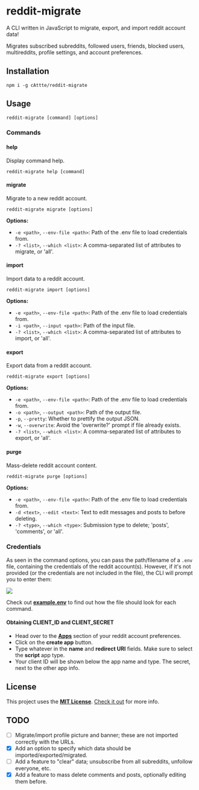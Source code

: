 # reddit-migrate
A CLI written in JavaScript to migrate, export, and import reddit account data!

Migrates subscribed subreddits, followed users, friends, blocked users, multireddits, profile settings, and account preferences.

## Installation
```
npm i -g cAttte/reddit-migrate
```

## Usage
```
reddit-migrate [command] [options]
```

### Commands

#### help
Display command help.
```
reddit-migrate help [command]
```

#### migrate
Migrate to a new reddit account.
```
reddit-migrate migrate [options]
```

**Options:**
- `-e <path>`, `--env-file <path>`: Path of the .env file to load credentials from.
- `-? <list>`, `--which <list>`: A comma-separated list of attributes to migrate, or 'all'.

#### import
Import data to a reddit account.
```
reddit-migrate import [options]
```

**Options:**
- `-e <path>`, `--env-file <path>`: Path of the .env file to load credentials from.
- `-i <path>`, `--input <path>`: Path of the input file.
- `-? <list>`, `--which <list>`: A comma-separated list of attributes to import, or 'all'.

#### export
Export data from a reddit account.
```
reddit-migrate export [options]
```

**Options:**
- `-e <path>`, `--env-file <path>`: Path of the .env file to load credentials from.
- `-o <path>`, `--output <path>`: Path of the output file.
- `-p`, `--pretty`: Whether to prettify the output JSON.
- `-w`, `--overwrite`: Avoid the 'overwrite?' prompt if file already exists.
- `-? <list>`, `--which <list>`: A comma-separated list of attributes to export, or 'all'.

#### purge
Mass-delete reddit account content.
```
reddit-migrate purge [options]
```

**Options:**
- `-e <path>`, `--env-file <path>`: Path of the .env file to load credentials from.
- `-d <text>`, `--edit <text>`: Text to edit messages and posts to before deleting.
- `-? <type>`, `--which <type>`: Submission type to delete; 'posts', 'comments', or 'all'.

### Credentials
As seen in the command options, you can pass the path/filename of a `.env` file, containing the credentials of the reddit account(s). However, if it's not provided (or the credentials are not included in the file), the CLI will prompt you to enter them:

![][carbon-credentials]

Check out [**example.env**][example-env] to find out how the file should look for each command.

#### Obtaining CLIENT_ID and CLIENT_SECRET
- Head over to the [**Apps**][apps] section of your reddit account preferences.
- Click on the **create app** button.
- Type whatever in the **name** and **redirect URI** fields. Make sure to select the **script** app type.
- Your client ID will be shown below the app name and type. The secret, next to the other app info.

## License

This project uses the [**MIT License**][mit-license]. [Check it out][license-md] for more info.

## TODO

- [ ] Migrate/import profile picture and banner; these are not imported correctly with the URLs.
- [x] Add an option to specify which data should be imported/exported/migrated.
- [ ] Add a feature to "clear" data; unsubscribe from all subreddits, unfollow everyone, etc.
- [x] Add a feature to mass delete comments and posts, optionally editing them before.

<!-- References -->
[carbon-credentials]: https://i.imgur.com/f0RoKaC.png
[example-env]: https://github.com/cAttte/reddit-migrate/blob/master/example.env
[apps]: https://www.reddit.com/prefs/apps
[mit-license]: https://en.wikipedia.org/wiki/MIT_License
[license-md]: https://github.com/cAttte/reddit-migrate/blob/master/LICENSE.md